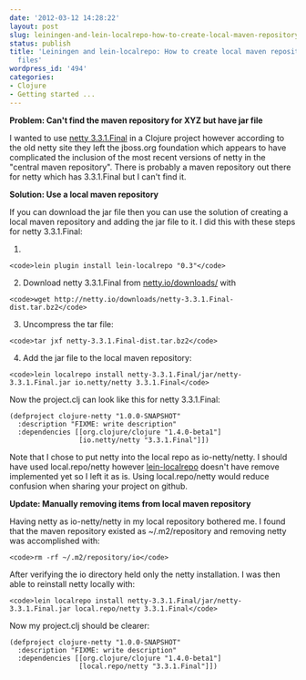```yaml
---
date: '2012-03-12 14:28:22'
layout: post
slug: leiningen-and-lein-localrepo-how-to-create-local-maven-repository-for-jar-files
status: publish
title: 'Leiningen and lein-localrepo: How to create local maven repository for jar
  files'
wordpress_id: '494'
categories:
- Clojure
- Getting started ...
---
```


**Problem: Can't find the maven repository for XYZ but have jar file**

I wanted to use [netty 3.3.1.Final](http://netty.io/downloads/) in a Clojure project however according to the old netty site they left the jboss.org foundation which appears to have complicated the inclusion of the most recent versions of netty in the "central maven repository". There is probably a maven repository out there for netty which has 3.3.1.Final but I can't find it.

**Solution: Use a local maven repository**

If you can download the jar file then you can use the solution of creating a local maven repository and adding the jar file to it. I did this with these steps for netty 3.3.1.Final:



	
  1. 

    
    <code>lein plugin install lein-localrepo "0.3"</code>




	
  2. Download netty 3.3.1.Final from [netty.io/downloads/](http://netty.io/downloads/) with

    
    <code>wget http://netty.io/downloads/netty-3.3.1.Final-dist.tar.bz2</code>




	
  3. Uncompress the tar file:

    
    <code>tar jxf netty-3.3.1.Final-dist.tar.bz2</code>




	
  4. Add the jar file to the local maven repository:

    
    <code>lein localrepo install netty-3.3.1.Final/jar/netty-3.3.1.Final.jar io.netty/netty 3.3.1.Final</code>





Now the project.clj can look like this for netty 3.3.1.Final:

    
    (defproject clojure-netty "1.0.0-SNAPSHOT"
      :description "FIXME: write description"
      :dependencies [[org.clojure/clojure "1.4.0-beta1"]
                     [io.netty/netty "3.3.1.Final"]])


Note that I chose to put netty into the local repo as io-netty/netty. I should have used local.repo/netty however [lein-localrepo](https://github.com/kumarshantanu/lein-localrepo) doesn't have remove implemented yet so I left it as is. Using local.repo/netty would reduce confusion when sharing your project on github.

**Update: Manually removing items from local maven repository**

Having netty as io-netty/netty in my local repository bothered me. I found that the maven repository existed as ~/.m2/repository and removing netty was accomplished with:


    
    <code>rm -rf ~/.m2/repository/io</code>



After verifying the io directory held only the netty installation. I was then able to reinstall netty locally with:


    
    <code>lein localrepo install netty-3.3.1.Final/jar/netty-3.3.1.Final.jar local.repo/netty 3.3.1.Final</code>



Now my project.clj should be clearer:


    
    (defproject clojure-netty "1.0.0-SNAPSHOT"
      :description "FIXME: write description"
      :dependencies [[org.clojure/clojure "1.4.0-beta1"]
                     [local.repo/netty "3.3.1.Final"]])



